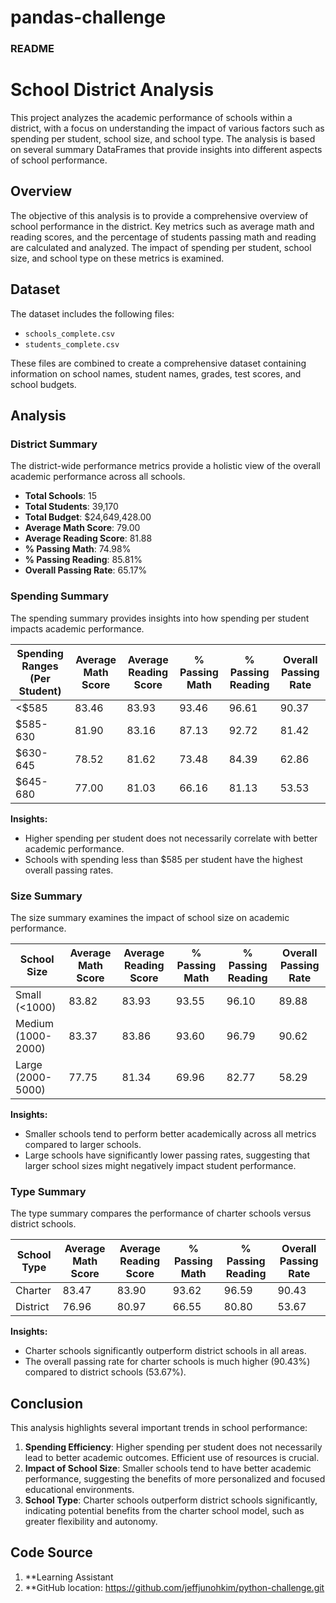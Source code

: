 # pandas-challenge

### README

# School District Analysis

This project analyzes the academic performance of schools within a district, with a focus on understanding the impact of various factors such as spending per student, school size, and school type. The analysis is based on several summary DataFrames that provide insights into different aspects of school performance.

## Overview

The objective of this analysis is to provide a comprehensive overview of school performance in the district. Key metrics such as average math and reading scores, and the percentage of students passing math and reading are calculated and analyzed. The impact of spending per student, school size, and school type on these metrics is examined.

## Dataset

The dataset includes the following files:
- `schools_complete.csv`
- `students_complete.csv`

These files are combined to create a comprehensive dataset containing information on school names, student names, grades, test scores, and school budgets.

## Analysis

### District Summary

The district-wide performance metrics provide a holistic view of the overall academic performance across all schools.

- **Total Schools**: 15
- **Total Students**: 39,170
- **Total Budget**: \$24,649,428.00
- **Average Math Score**: 79.00
- **Average Reading Score**: 81.88
- **% Passing Math**: 74.98%
- **% Passing Reading**: 85.81%
- **Overall Passing Rate**: 65.17%

### Spending Summary

The spending summary provides insights into how spending per student impacts academic performance.

| Spending Ranges (Per Student) | Average Math Score | Average Reading Score | % Passing Math | % Passing Reading | Overall Passing Rate |
|-------------------------------|--------------------|-----------------------|----------------|-------------------|----------------------|
| <$585                         | 83.46              | 83.93                 | 93.46          | 96.61             | 90.37                |
| $585-630                      | 81.90              | 83.16                 | 87.13          | 92.72             | 81.42                |
| $630-645                      | 78.52              | 81.62                 | 73.48          | 84.39             | 62.86                |
| $645-680                      | 77.00              | 81.03                 | 66.16          | 81.13             | 53.53                |

**Insights:**
- Higher spending per student does not necessarily correlate with better academic performance. 
- Schools with spending less than $585 per student have the highest overall passing rates.

### Size Summary

The size summary examines the impact of school size on academic performance.

| School Size         | Average Math Score | Average Reading Score | % Passing Math | % Passing Reading | Overall Passing Rate |
|---------------------|--------------------|-----------------------|----------------|-------------------|----------------------|
| Small (<1000)       | 83.82              | 83.93                 | 93.55          | 96.10             | 89.88                |
| Medium (1000-2000)  | 83.37              | 83.86                 | 93.60          | 96.79             | 90.62                |
| Large (2000-5000)   | 77.75              | 81.34                 | 69.96          | 82.77             | 58.29                |

**Insights:**
- Smaller schools tend to perform better academically across all metrics compared to larger schools.
- Large schools have significantly lower passing rates, suggesting that larger school sizes might negatively impact student performance.

### Type Summary

The type summary compares the performance of charter schools versus district schools.

| School Type | Average Math Score | Average Reading Score | % Passing Math | % Passing Reading | Overall Passing Rate |
|-------------|--------------------|-----------------------|----------------|-------------------|----------------------|
| Charter     | 83.47              | 83.90                 | 93.62          | 96.59             | 90.43                |
| District    | 76.96              | 80.97                 | 66.55          | 80.80             | 53.67                |

**Insights:**
- Charter schools significantly outperform district schools in all areas.
- The overall passing rate for charter schools is much higher (90.43%) compared to district schools (53.67%).

## Conclusion

This analysis highlights several important trends in school performance:

1. **Spending Efficiency**: Higher spending per student does not necessarily lead to better academic outcomes. Efficient use of resources is crucial.
2. **Impact of School Size**: Smaller schools tend to have better academic performance, suggesting the benefits of more personalized and focused educational environments.
3. **School Type**: Charter schools outperform district schools significantly, indicating potential benefits from the charter school model, such as greater flexibility and autonomy.

## Code Source
1. **Learning Assistant
2. **GitHub location: https://github.com/jeffjunohkim/python-challenge.git




